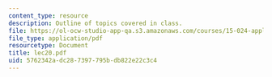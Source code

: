 ```yaml
---
content_type: resource
description: Outline of topics covered in class.
file: https://ol-ocw-studio-app-qa.s3.amazonaws.com/courses/15-024-applied-economics-for-managers-summer-2004/5762342adc287397795bdb822e22c3c4_lec20.pdf
file_type: application/pdf
resourcetype: Document
title: lec20.pdf
uid: 5762342a-dc28-7397-795b-db822e22c3c4
---
```

